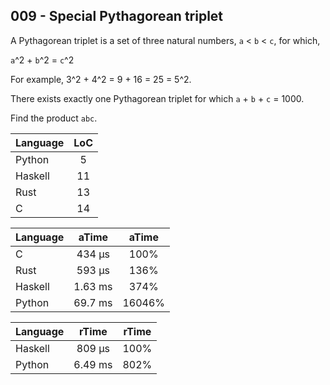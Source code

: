 009 - Special Pythagorean triplet
---------------------------------

A Pythagorean triplet is a set of three natural numbers, `a` < `b` < `c`, for
which,

 `a`^2 + `b`^2 = `c`^2

For example, 3^2 + 4^2 = 9 + 16 = 25 = 5^2.

There exists exactly one Pythagorean triplet for which `a` + `b` + `c` = 1000.

Find the product `abc`.

Language | LoC
--- | :---:
Python | 5
Haskell | 11
Rust | 13
C | 14

Language | aTime | aTime
--- | :---: | :---:
C |    434 µs | 100%
Rust |    593 µs | 136%
Haskell |   1.63 ms | 374%
Python |   69.7 ms | 16046%

Language | rTime | rTime
--- | :---: | :---:
Haskell |    809 µs | 100%
Python |   6.49 ms | 802%
